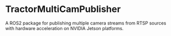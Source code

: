# TractorMultiCamPublisher

A ROS2 package for publishing multiple camera streams from RTSP sources with hardware acceleration on NVIDIA Jetson platforms.

